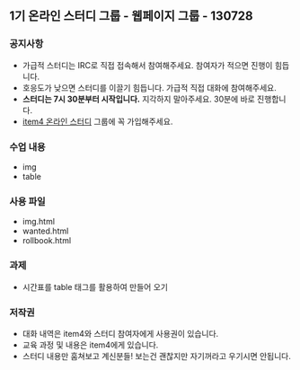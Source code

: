 ## 1기 온라인 스터디 그룹 - 웹페이지 그룹 - 130728

### 공지사항
- 가급적 스터디는 IRC로 직접 접속해서 참여해주세요. 참여자가 적으면 진행이 힘듭니다.
- 호응도가 낮으면 스터디를 이끌기 힘듭니다. 가급적 직접 대화에 참여해주세요.
- **스터디는 7시 30분부터 시작입니다.** 지각하지 말아주세요. 30분에 바로 진행합니다.
- [item4 온라인 스터디](https://www.facebook.com/groups/item4OnlineStudy/) 그룹에 꼭 가입해주세요.

### 수업 내용
- img
- table

### 사용 파일
- img.html
- wanted.html
- rollbook.html

### 과제
- 시간표를 table 태그를 활용하여 만들어 오기

### 저작권
- 대화 내역은 item4와 스터디 참여자에게 사용권이 있습니다.
- 교육 과정 및 내용은 item4에게 있습니다.
- 스터디 내용만 훔쳐보고 계신분들! 보는건 괜찮지만 자기꺼라고 우기시면 안됩니다.